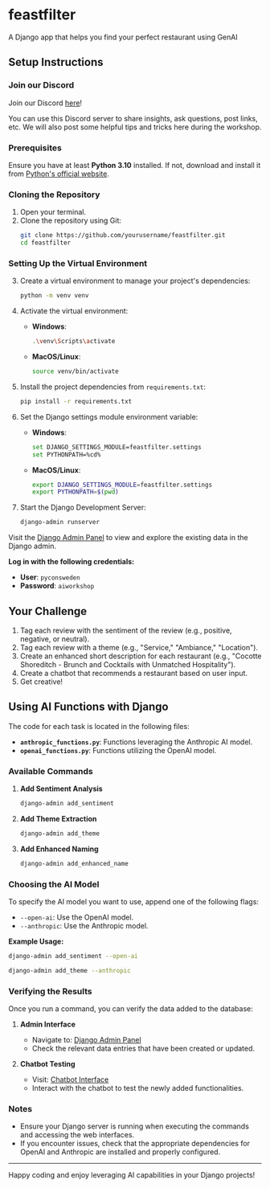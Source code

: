 # feastfilter
A Django app that helps you find your perfect restaurant using GenAI

## Setup Instructions

### Join our Discord
Join our Discord [here](https://discord.gg/CCuyvffe)!

You can use this Discord server to share insights, ask questions, post links, etc. We will also post some helpful tips and tricks here during the workshop.

### Prerequisites
Ensure you have at least **Python 3.10** installed. If not, download and install it from [Python's official website](https://www.python.org/downloads/release/python-3120/).

### Cloning the Repository
1. Open your terminal.
2. Clone the repository using Git:
   ```bash
   git clone https://github.com/yourusername/feastfilter.git
   cd feastfilter
   ```

### Setting Up the Virtual Environment
3. Create a virtual environment to manage your project's dependencies:
   ```bash
   python -m venv venv
   ```

4. Activate the virtual environment:

   - **Windows**:
     ```bash
     .\venv\Scripts\activate
     ```
   
   - **MacOS/Linux**:
     ```bash
     source venv/bin/activate
     ```

5. Install the project dependencies from `requirements.txt`:
   ```bash
   pip install -r requirements.txt
   ```

6. Set the Django settings module environment variable:

   - **Windows**:
     ```bash
     set DJANGO_SETTINGS_MODULE=feastfilter.settings
     set PYTHONPATH=%cd%
     ```

   - **MacOS/Linux**:
     ```bash
     export DJANGO_SETTINGS_MODULE=feastfilter.settings
     export PYTHONPATH=$(pwd)
     ```

7. Start the Django Development Server:
   ```bash
   django-admin runserver
   ```

Visit the [Django Admin Panel](http://127.0.0.1:8000/admin/) to view and explore the existing data in the Django admin.

**Log in with the following credentials:**
- **User**: `pyconsweden`
- **Password**: `aiworkshop`

## Your Challenge
1. Tag each review with the sentiment of the review (e.g., positive, negative, or neutral).
2. Tag each review with a theme (e.g., "Service," "Ambiance," "Location").
3. Create an enhanced short description for each restaurant (e.g., "Cocotte Shoreditch - Brunch and Cocktails with Unmatched Hospitality").
4. Create a chatbot that recommends a restaurant based on user input.
5. Get creative!

## Using AI Functions with Django

The code for each task is located in the following files:
- **`anthropic_functions.py`**: Functions leveraging the Anthropic AI model.
- **`openai_functions.py`**: Functions utilizing the OpenAI model.

### Available Commands

1. **Add Sentiment Analysis**
   ```bash
   django-admin add_sentiment
   ```

2. **Add Theme Extraction**
   ```bash
   django-admin add_theme
   ```

3. **Add Enhanced Naming**
   ```bash
   django-admin add_enhanced_name
   ```

### Choosing the AI Model

To specify the AI model you want to use, append one of the following flags:
- `--open-ai`: Use the OpenAI model.
- `--anthropic`: Use the Anthropic model.

**Example Usage:**
```bash
django-admin add_sentiment --open-ai
```
```bash
django-admin add_theme --anthropic
```

### Verifying the Results

Once you run a command, you can verify the data added to the database:

1. **Admin Interface**
   - Navigate to: [Django Admin Panel](http://127.0.0.1:8000/admin/)
   - Check the relevant data entries that have been created or updated.

2. **Chatbot Testing**
   - Visit: [Chatbot Interface](http://127.0.0.1:8000/chatbot/)
   - Interact with the chatbot to test the newly added functionalities.

### Notes
- Ensure your Django server is running when executing the commands and accessing the web interfaces.
- If you encounter issues, check that the appropriate dependencies for OpenAI and Anthropic are installed and properly configured.

---

Happy coding and enjoy leveraging AI capabilities in your Django projects!

